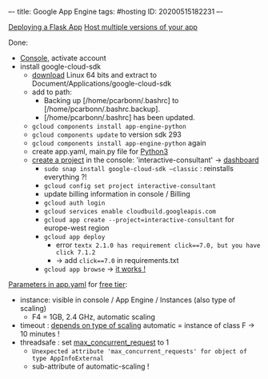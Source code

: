 –-
title: Google App Engine
tags: #hosting
   ID: 20200515182231
–-

[Deploying a Flask App](https://medium.com/@dmahugh_70618/deploying-a-flask-app-to-google-app-engine-faa883b5ffab)
[Host multiple versions of your app](https://rominirani.com/app-engine-dev-tips-6-understand-application-versions-d5b195b3f36c)

Done:
* [Console](https://console.cloud.google.com/?_ga=2.171405280.1706200510.1590413868-1723277893.1589396646&pli=1), activate account
* install google-cloud-sdk
    * [download](https://cloud.google.com/sdk/docs#install_the_latest_cloud_tools_version_cloudsdk_current_version) Linux 64 bits and extract to Document/Applications/google-cloud-sdk
    * add to path:
        * Backing up [/home/pcarbonn/.bashrc] to [/home/pcarbonn/.bashrc.backup].
        * [/home/pcarbonn/.bashrc] has been updated.
    * `gcloud components install app-engine-python`
    * `gcloud components update` to version sdk 293
    * `gcloud components install app-engine-python` again
    * create app.yaml, main.py file for [Python3](https://cloud.google.com/appengine/docs/standard/python/migrate-to-python3/config-files#updating_appyaml)
    * [create a project](https://cloud.google.com/resource-manager/docs/creating-managing-projects) in the console: 'interactive-consultant' → [dashboard](https://console.cloud.google.com/home/dashboard?project=interactive-consultant)
        * `sudo snap install google-cloud-sdk –classic` : reinstalls everything ?!
        * `gcloud config set project interactive-consultant`
        * update billing information in console / Billing
        * `gcloud auth login`
        * `gcloud services enable cloudbuild.googleapis.com`
        * `gcloud app create --project=interactive-consultant` for europe-west region
        * `gcloud app deploy`
            * error `textx 2.1.0 has requirement click==7.0, but you have click 7.1.2`
            * → add `click==7.0` in requirements.txt
        * `gcloud app browse` → [it works !](https://interactive-consultant.ew.r.appspot.com/)

[Parameters in app.yaml](https://cloud.google.com/appengine/docs/standard/python3/config/appref#entrypoint) for [free tier](https://cloud.google.com/free/docs/gcp-free-tier?hl=fr):
* instance: visible in console / App Engine / Instances (also type of scaling)
    * F4 = 1GB, 2.4 GHz, automatic scaling
* timeout : [depends on type of scaling](https://cloud.google.com/appengine/docs/standard/python/how-instances-are-managed#timeout) automatic = instance of class F → 10 minutes !
* threadsafe : set [max_concurrent_request](https://cloud.google.com/appengine/docs/standard/python/migrate-to-python3/config-files) to 1
    * `Unexpected attribute 'max_concurrent_requests' for object of type AppInfoExternal`
    * sub-attribute of automatic-scaling !
